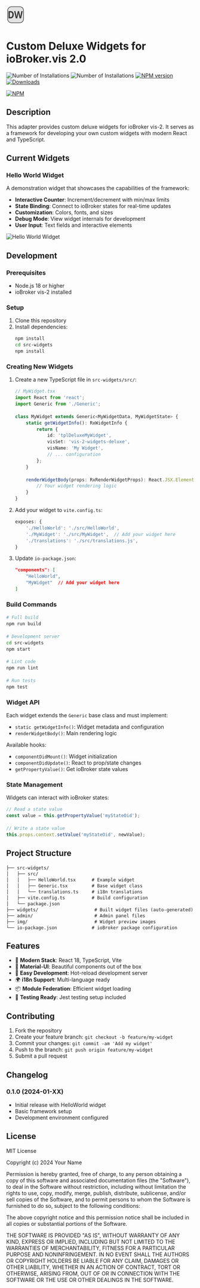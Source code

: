 ![Logo](admin/vis-2-widgets-deluxe.png)

# Custom Deluxe Widgets for ioBroker.vis 2.0

![Number of Installations](http://iobroker.live/badges/vis-2-widgets-deluxe-installed.svg)
![Number of Installations](http://iobroker.live/badges/vis-2-widgets-deluxe-stable.svg)
[![NPM version](http://img.shields.io/npm/v/iobroker.vis-2-widgets-deluxe.svg)](https://www.npmjs.com/package/iobroker.vis-2-widgets-deluxe)
[![Downloads](https://img.shields.io/npm/dm/iobroker.vis-2-widgets-deluxe.svg)](https://www.npmjs.com/package/iobroker.vis-2-widgets-deluxe)

[![NPM](https://nodei.co/npm/iobroker.vis-2-widgets-deluxe.png?downloads=true)](https://nodei.co/npm/iobroker.vis-2-widgets-deluxe/)

## Description

This adapter provides custom deluxe widgets for ioBroker vis-2. It serves as a framework for developing your own custom widgets with modern React and TypeScript.

## Current Widgets

### Hello World Widget

A demonstration widget that showcases the capabilities of the framework:

- **Interactive Counter**: Increment/decrement with min/max limits
- **State Binding**: Connect to ioBroker states for real-time updates
- **Customization**: Colors, fonts, and sizes
- **Debug Mode**: View widget internals for development
- **User Input**: Text fields and interactive elements

![Hello World Widget](img/hello-world-preview.png)

## Development

### Prerequisites

- Node.js 18 or higher
- ioBroker vis-2 installed

### Setup

1. Clone this repository
2. Install dependencies:
   ```bash
   npm install
   cd src-widgets
   npm install
   ```

### Creating New Widgets

1. Create a new TypeScript file in `src-widgets/src/`:
   ```typescript
   // MyWidget.tsx
   import React from 'react';
   import Generic from './Generic';

   class MyWidget extends Generic<MyWidgetData, MyWidgetState> {
       static getWidgetInfo(): RxWidgetInfo {
           return {
               id: 'tplDeluxeMyWidget',
               visSet: 'vis-2-widgets-deluxe',
               visName: 'My Widget',
               // ... configuration
           };
       }

       renderWidgetBody(props: RxRenderWidgetProps): React.JSX.Element {
           // Your widget rendering logic
       }
   }
   ```

2. Add your widget to `vite.config.ts`:
   ```typescript
   exposes: {
       './HelloWorld': './src/HelloWorld',
       './MyWidget': './src/MyWidget',  // Add your widget here
       './translations': './src/translations.js',
   }
   ```

3. Update `io-package.json`:
   ```json
   "components": [
       "HelloWorld",
       "MyWidget"  // Add your widget here
   ]
   ```

### Build Commands

```bash
# Full build
npm run build

# Development server
cd src-widgets
npm start

# Lint code
npm run lint

# Run tests
npm test
```

### Widget API

Each widget extends the `Generic` base class and must implement:

- `static getWidgetInfo()`: Widget metadata and configuration
- `renderWidgetBody()`: Main rendering logic

Available hooks:
- `componentDidMount()`: Widget initialization
- `componentDidUpdate()`: React to prop/state changes
- `getPropertyValue()`: Get ioBroker state values

### State Management

Widgets can interact with ioBroker states:

```typescript
// Read a state value
const value = this.getPropertyValue('myStateOid');

// Write a state value
this.props.context.setValue('myStateOid', newValue);
```

## Project Structure

```
├── src-widgets/
│   ├── src/
│   │   ├── HelloWorld.tsx      # Example widget
│   │   ├── Generic.tsx         # Base widget class
│   │   └── translations.ts     # i18n translations
│   ├── vite.config.ts          # Build configuration
│   └── package.json
├── widgets/                     # Built widget files (auto-generated)
├── admin/                       # Admin panel files
├── img/                         # Widget preview images
└── io-package.json             # ioBroker package configuration
```

## Features

- 🚀 **Modern Stack**: React 18, TypeScript, Vite
- 🎨 **Material-UI**: Beautiful components out of the box
- 🔧 **Easy Development**: Hot-reload development server
- 🌍 **i18n Support**: Multi-language ready
- 📦 **Module Federation**: Efficient widget loading
- 🧪 **Testing Ready**: Jest testing setup included

## Contributing

1. Fork the repository
2. Create your feature branch: `git checkout -b feature/my-widget`
3. Commit your changes: `git commit -am 'Add my widget'`
4. Push to the branch: `git push origin feature/my-widget`
5. Submit a pull request

## Changelog

### 0.1.0 (2024-01-XX)
- Initial release with HelloWorld widget
- Basic framework setup
- Development environment configured

## License

MIT License

Copyright (c) 2024 Your Name

Permission is hereby granted, free of charge, to any person obtaining a copy
of this software and associated documentation files (the "Software"), to deal
in the Software without restriction, including without limitation the rights
to use, copy, modify, merge, publish, distribute, sublicense, and/or sell
copies of the Software, and to permit persons to whom the Software is
furnished to do so, subject to the following conditions:

The above copyright notice and this permission notice shall be included in all
copies or substantial portions of the Software.

THE SOFTWARE IS PROVIDED "AS IS", WITHOUT WARRANTY OF ANY KIND, EXPRESS OR
IMPLIED, INCLUDING BUT NOT LIMITED TO THE WARRANTIES OF MERCHANTABILITY,
FITNESS FOR A PARTICULAR PURPOSE AND NONINFRINGEMENT. IN NO EVENT SHALL THE
AUTHORS OR COPYRIGHT HOLDERS BE LIABLE FOR ANY CLAIM, DAMAGES OR OTHER
LIABILITY, WHETHER IN AN ACTION OF CONTRACT, TORT OR OTHERWISE, ARISING FROM,
OUT OF OR IN CONNECTION WITH THE SOFTWARE OR THE USE OR OTHER DEALINGS IN THE
SOFTWARE.